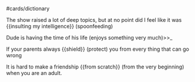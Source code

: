 #cards/dictionary 

The show raised a lot of deep topics, but at no point did I feel like it was {{insulting my intelligence}} (spoonfeeding) <!--SR:!2024-02-12,10,274--> 

Dude is having the time of his life (enjoys something very much)>>_ <!--SR:!2024-02-09,14,290-->

If your parents always {{shield}} (protect) you from every thing that can go wrong <!--SR:!2024-02-06,4,275-->

It is hard to make a friendship {{from scratch}} (from the very beginning) when you are an adult. 